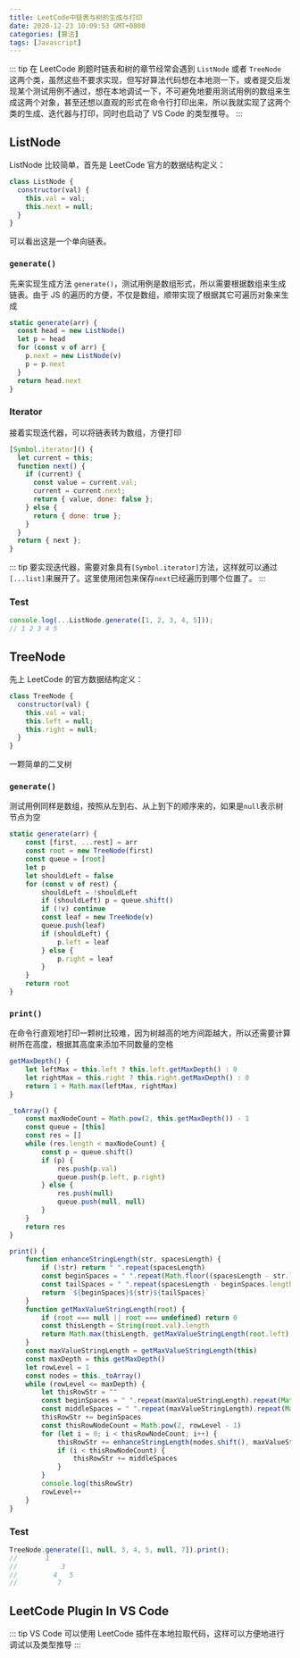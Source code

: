 ```yaml
---
title: LeetCode中链表与树的生成与打印
date: 2020-12-23 10:09:53 GMT+0800
categories: [算法]
tags: [Javascript]
---
```


::: tip
在 LeetCode 刷题时链表和树的章节经常会遇到 `ListNode` 或者 `TreeNode` 这两个类，虽然这些不要求实现，但写好算法代码想在本地测一下，或者提交后发现某个测试用例不通过，想在本地调试一下，不可避免地要用测试用例的数组来生成这两个对象，甚至还想以直观的形式在命令行打印出来，所以我就实现了这两个类的生成、迭代器与打印，同时也启动了 VS Code 的类型推导。
:::

<!-- more -->

## ListNode

ListNode 比较简单，首先是 LeetCode 官方的数据结构定义：

```js
class ListNode {
  constructor(val) {
    this.val = val;
    this.next = null;
  }
}
```

可以看出这是一个单向链表。

### `generate()`

先来实现生成方法 `generate()`，测试用例是数组形式，所以需要根据数组来生成链表。由于 JS 的遍历的方便，不仅是数组，顺带实现了根据其它可遍历对象来生成

```js
static generate(arr) {
  const head = new ListNode()
  let p = head
  for (const v of arr) {
    p.next = new ListNode(v)
    p = p.next
  }
  return head.next
}
```

### Iterator

接着实现迭代器，可以将链表转为数组，方便打印

```js
[Symbol.iterator]() {
  let current = this;
  function next() {
    if (current) {
      const value = current.val;
      current = current.next;
      return { value, done: false };
    } else {
      return { done: true };
    }
  }
  return { next };
}
```

::: tip
要实现迭代器，需要对象具有`[Symbol.iterator]`方法，这样就可以通过`[...list]`来展开了。这里使用闭包来保存`next`已经遍历到哪个位置了。
:::

### Test

```js
console.log(...ListNode.generate([1, 2, 3, 4, 5]));
// 1 2 3 4 5
```

## TreeNode

先上 LeetCode 的官方数据结构定义：

```js
class TreeNode {
  constructor(val) {
    this.val = val;
    this.left = null;
    this.right = null;
  }
}
```

一颗简单的二叉树

### `generate()`

测试用例同样是数组，按照从左到右、从上到下的顺序来的，如果是`null`表示树节点为空

```js
static generate(arr) {
    const [first, ...rest] = arr
    const root = new TreeNode(first)
    const queue = [root]
    let p
    let shouldLeft = false
    for (const v of rest) {
        shouldLeft = !shouldLeft
        if (shouldLeft) p = queue.shift()
        if (!v) continue
        const leaf = new TreeNode(v)
        queue.push(leaf)
        if (shouldLeft) {
            p.left = leaf
        } else {
            p.right = leaf
        }
    }
    return root
}
```

### `print()`

在命令行直观地打印一颗树比较难，因为树越高的地方间距越大，所以还需要计算树所在高度，根据其高度来添加不同数量的空格

```js
getMaxDepth() {
    let leftMax = this.left ? this.left.getMaxDepth() : 0
    let rightMax = this.right ? this.right.getMaxDepth() : 0
    return 1 + Math.max(leftMax, rightMax)
}

_toArray() {
    const maxNodeCount = Math.pow(2, this.getMaxDepth()) - 1
    const queue = [this]
    const res = []
    while (res.length < maxNodeCount) {
        const p = queue.shift()
        if (p) {
            res.push(p.val)
            queue.push(p.left, p.right)
        } else {
            res.push(null)
            queue.push(null, null)
        }
    }
    return res
}

print() {
    function enhanceStringLength(str, spacesLength) {
        if (!str) return " ".repeat(spacesLength)
        const beginSpaces = " ".repeat(Math.floor((spacesLength - str.length) / 2))
        const tailSpaces = " ".repeat(spacesLength - beginSpaces.length - str.length)
        return `${beginSpaces}${str}${tailSpaces}`
    }
    function getMaxValueStringLength(root) {
        if (root === null || root === undefined) return 0
        const thisLength = String(root.val).length
        return Math.max(thisLength, getMaxValueStringLength(root.left), getMaxValueStringLength(root.right))
    }
    const maxValueStringLength = getMaxValueStringLength(this)
    const maxDepth = this.getMaxDepth()
    let rowLevel = 1
    const nodes = this._toArray()
    while (rowLevel <= maxDepth) {
        let thisRowStr = ""
        const beginSpaces = " ".repeat(maxValueStringLength).repeat(Math.pow(2, maxDepth - rowLevel) - 1)
        const middleSpaces = " ".repeat(maxValueStringLength).repeat(Math.pow(2, maxDepth - rowLevel + 1) - 1)
        thisRowStr += beginSpaces
        const thisRowNodeCount = Math.pow(2, rowLevel - 1)
        for (let i = 0; i < thisRowNodeCount; i++) {
            thisRowStr += enhanceStringLength(nodes.shift(), maxValueStringLength)
            if (i < thisRowNodeCount) {
                thisRowStr += middleSpaces
            }
        }
        console.log(thisRowStr)
        rowLevel++
    }
}
```

### Test

```js
TreeNode.generate([1, null, 3, 4, 5, null, 7]).print();
//       1
//           3
//         4   5
//          7
```

## LeetCode Plugin In VS Code

::: tip
VS Code 可以使用 LeetCode 插件在本地拉取代码，这样可以方便地进行调试以及类型推导
:::
